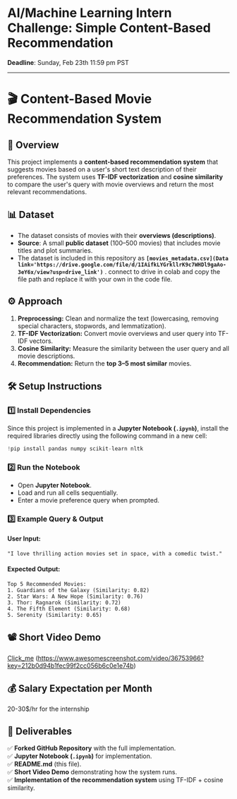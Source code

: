 # AI/Machine Learning Intern Challenge: Simple Content-Based Recommendation

**Deadline**: Sunday, Feb 23th 11:59 pm PST

---

# 🎬 Content-Based Movie Recommendation System  

## 📌 Overview  
This project implements a **content-based recommendation system** that suggests movies based on a user's short text description of their preferences. The system uses **TF-IDF vectorization** and **cosine similarity** to compare the user's query with movie overviews and return the most relevant recommendations.  

## 📊 Dataset  
- The dataset consists of movies with their **overviews (descriptions)**.  
- **Source**: A small **public dataset** (100–500 movies) that includes movie titles and plot summaries.  
- The dataset is included in this repository as **`[movies_metadata.csv](Data link='https://drive.google.com/file/d/1IAifkLYGrkllrK9c7WHDl9gaAo-3eY6x/view?usp=drive_link')`** . connect to drive in colab and copy the file path and replace it with your own in the code file.

## ⚙️ Approach  
1. **Preprocessing:** Clean and normalize the text (lowercasing, removing special characters, stopwords, and lemmatization).  
2. **TF-IDF Vectorization:** Convert movie overviews and user query into TF-IDF vectors.  
3. **Cosine Similarity:** Measure the similarity between the user query and all movie descriptions.  
4. **Recommendation:** Return the **top 3–5 most similar** movies.  

## 🛠️ Setup Instructions  

### **1️⃣ Install Dependencies**  
Since this project is implemented in a **Jupyter Notebook (`.ipynb`)**, install the required libraries directly using the following command in a new cell:  
```python
!pip install pandas numpy scikit-learn nltk
```

### **2️⃣ Run the Notebook**  
- Open **Jupyter Notebook**.  
- Load and run all cells sequentially.  
- Enter a movie preference query when prompted.  

### **3️⃣ Example Query & Output**  
#### **User Input:**  
```plaintext
"I love thrilling action movies set in space, with a comedic twist."
```

#### **Expected Output:**  
```
Top 5 Recommended Movies:
1. Guardians of the Galaxy (Similarity: 0.82)
2. Star Wars: A New Hope (Similarity: 0.76)
3. Thor: Ragnarok (Similarity: 0.72)
4. The Fifth Element (Similarity: 0.68)
5. Serenity (Similarity: 0.65)
```

## 📽️ Short Video Demo 
[Click_me]((https://www.awesomescreenshot.com/video/36753966?key=212b0d94b1fec99f2cc056b6c0e1e74b))
(https://www.awesomescreenshot.com/video/36753966?key=212b0d94b1fec99f2cc056b6c0e1e74b) 

## 💰 Salary Expectation per Month  
20-30$/hr for the internship  

## 📝 Deliverables  
✅ **Forked GitHub Repository** with the full implementation.  
✅ **Jupyter Notebook (`.ipynb`)** for implementation.  
✅ **README.md** (this file).  
✅ **Short Video Demo** demonstrating how the system runs.  
✅ **Implementation of the recommendation system** using TF-IDF + cosine similarity.  
